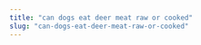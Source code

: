 ```yaml
---
title: "can dogs eat deer meat raw or cooked"
slug: "can-dogs-eat-deer-meat-raw-or-cooked"
---
```


